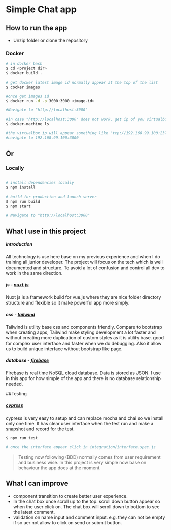 # Simple Chat app

## How to run the app

* Unzip folder or clone the repository

### Docker
``` bash
# in docker bash
$ cd <project dir>
$ docker build . 

# get docker latest image id normally appear at the top of the list
$ cocker images

#once get images id
$ docker run -d -p 3000:3000 <image-id>

#Navigate to "http://localhost:3000"

#in case "http://localhost:3000" does not work, get ip of you virtualbox
$ docker-machine ls  

#the virtualbox ip will appear something like "tcp://192.168.99.100:2376"
#navigate to 192.168.99.100:3000


```
## Or
### Locally
``` bash

# install dependencies locally
$ npm install

# build for production and launch server
$ npm run build
$ npm start

# Navigate to "http://localhost:3000"
```


## What I use in this project 

##### introduction 

All technology is use here base on my previous experience and when I do training all junior developer. The project will focus on the tech which is well documented and structure. To avoid a lot of confusion and control all dev to work in the same direction. 

##### js - [nuxt.js](https://nuxtjs.org/)
Nuxt js is a framework build for vue.js where they are nice folder directory structure and flexible so it make powerful app more simply. 
 
##### css - [tailwind](https://tailwindcss.com/docs/what-is-tailwind/) 

Tailwind is utility base css and components friendly. Compare to bootstrap when creating apps, Tailwind make styling development a lot faster and without creating more duplication of custom styles as it is utility base. good for complex user interface and faster when we do debugging. Also it allow us to build unique interface without bootstrap like page.

##### database - [firebase](https://firebase.google.com/)      

Firebase is real time NoSQL cloud database. Data is stored as JSON. I use in this app for how simple of the app and there is no database relationship needed.


##Testing  

##### [cypress](https://www.cypress.io/)

cypress is very easy to setup and can replace mocha and chai so we install only one time. It has clear user interface when the test run and make a snapshot and record for the test.

```bash
$ npm run test

# once the interface appear click in integration/interface.spec.js 
```

> Testing now following (BDD) normally comes from user requirement and business wise. In this project is very simple now base on behaviour the app does at the moment.  

## What I can improve

- component transition to create better user experience.
- In the chat box once scroll up to the top. scroll down button  appear so when the user click on. The chat box will scroll down to bottom to see the latest comment.
- validation on name input and comment input. e.g. they can not be empty if so uer not allow to click on send or submit button. 


